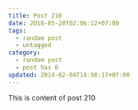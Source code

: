 ```yaml
---
title: Post 210
date: 2018-05-28T02:06:12+07:00
tags:
  - random post
  - untagged
category:
  - random post
  - post has 0
updated: 2014-02-04T14:50:17+07:00
---
```

This is content of post 210